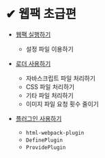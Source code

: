 # ✔ 웹팩 초급편

- [웹팩 실행하기](./webpack_execution.md)

  - 설정 파일 이용하기

- [로더 사용하기](./webpack_loader.md)

  - 자바스크립트 파일 처리하기
  - CSS 파일 처리하기
  - 기타 파일 처리하기
  - 이미지 파일 요청 횟수 줄이기

- [플러그인 사용하기](./webpack_plugin.md)

  - `html-webpack-plugin`
  - `DefinePlugin`
  - `ProvidePlugin`
